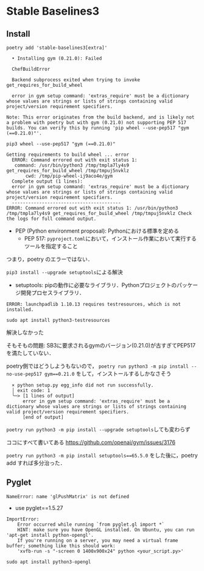 # Stable Baselines3

## Install
`poetry add 'stable-baselines3[extra]'`
```
  • Installing gym (0.21.0): Failed

  ChefBuildError

  Backend subprocess exited when trying to invoke get_requires_for_build_wheel

  error in gym setup command: 'extras_require' must be a dictionary whose values are strings or lists of strings containing valid project/version requirement specifiers.
```
```
Note: This error originates from the build backend, and is likely not a problem with poetry but with gym (0.21.0) not supporting PEP 517 builds. You can verify this by running 'pip wheel --use-pep517 "gym (==0.21.0)"'.
```

`pip3 wheel --use-pep517 "gym (==0.21.0)"`
```
Getting requirements to build wheel ... error
  ERROR: Command errored out with exit status 1:
   command: /usr/bin/python3 /tmp/tmpla7ly4s9 get_requires_for_build_wheel /tmp/tmpuj5nvklz
       cwd: /tmp/pip-wheel-ij9aco4e/gym
  Complete output (1 lines):
  error in gym setup command: 'extras_require' must be a dictionary whose values are strings or lists of strings containing valid project/version requirement specifiers.
  ----------------------------------------
ERROR: Command errored out with exit status 1: /usr/bin/python3 /tmp/tmpla7ly4s9 get_requires_for_build_wheel /tmp/tmpuj5nvklz Check the logs for full command output.
```
- PEP (Python environment proposal): Pythonにおける標準を定める
  - PEP 517: `pyproject.toml`において，インストール作業において実行するツールを指定すること

つまり，poetry のエラーではない．

`pip3 install --upgrade setuptools`による解決
- setuptools: pipの動作に必要なライブラリ．Pythonプロジェクトのパッケージ開発プロセスライブラリ．
```
ERROR: launchpadlib 1.10.13 requires testresources, which is not installed.
```

`sudo apt install python3-testresources`

解決しなかった

そもそもの問題: SB3に要求されるgymのバージョン(0.21.0)が古すぎてPEP517を満たしていない．

poetry側ではどうしようもないので，
`poetry run python3 -m pip install --no-use-pep517 gym==0.21.0`
をして，インストールするしかなさそう
```
  × python setup.py egg_info did not run successfully.
  │ exit code: 1
  ╰─> [1 lines of output]
      error in gym setup command: 'extras_require' must be a dictionary whose values are strings or lists of strings containing valid project/version requirement specifiers.
      [end of output]
```
`poetry run python3 -m pip install --upgrade setuptools`しても変わらず

ココにすべて書いてある
https://github.com/openai/gym/issues/3176

`poetry run python3 -m pip install setuptools==65.5.0`
をした後に，poetry add すれば多分治った．

## Pyglet
`NameError: name 'glPushMatrix' is not defined`
- use pyglet==1.5.27

```
ImportError:
    Error occurred while running `from pyglet.gl import *`
    HINT: make sure you have OpenGL installed. On Ubuntu, you can run 'apt-get install python-opengl'.
    If you're running on a server, you may need a virtual frame buffer; something like this should work:
    'xvfb-run -s "-screen 0 1400x900x24" python <your_script.py>'
```
`sudo apt install python3-opengl`
